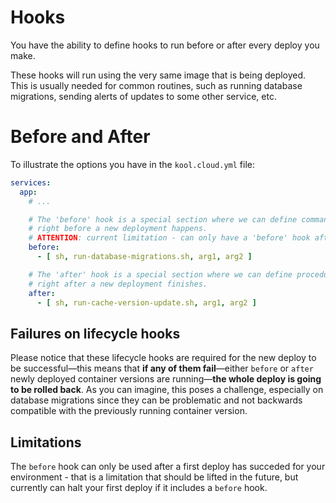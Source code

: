 # Hooks

You have the ability to define hooks to run before or after every deploy you make.

These hooks will run using the very same image that is being deployed. This is usually needed for common routines, such as running database migrations, sending alerts of updates to some other service, etc.

# Before and After

To illustrate the options you have in the `kool.cloud.yml` file:

```yaml
services:
  app:
    # ...

    # The 'before' hook is a special section where we can define commands to be executed
    # right before a new deployment happens.
    # ATTENTION: current limitation - can only have a 'before' hook after a first deploy has created the environment.
    before:
      - [ sh, run-database-migrations.sh, arg1, arg2 ]

    # The 'after' hook is a special section where we can define procedures to be executed
    # right after a new deployment finishes.
    after:
      - [ sh, run-cache-version-update.sh, arg1, arg2 ]
```

## Failures on lifecycle hooks

Please notice that these lifecycle hooks are required for the new deploy to be successful—this means that **if any of them fail**—either `before` or `after` newly deployed container versions are running—**the whole deploy is going to be rolled back**. As you can imagine, this poses a challenge, especially on database migrations since they can be problematic and not backwards compatible with the previously running container version.

## Limitations

The `before` hook can only be used after a first deploy has succeded for your environment - that is a limitation that should be lifted in the future, but currently can halt your first deploy if it includes a `before` hook.
